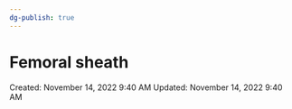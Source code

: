 ```yaml
---
dg-publish: true
---
```


# Femoral sheath

Created: November 14, 2022 9:40 AM
Updated: November 14, 2022 9:40 AM